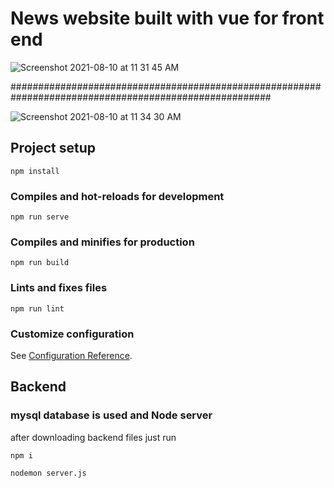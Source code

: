# News website built with vue for front end 
![Screenshot 2021-08-10 at 11 31 45 AM](https://user-images.githubusercontent.com/79317062/128817664-5fbd0313-f634-4333-81c9-0773d0100fc6.png)


#######################################################################################################


![Screenshot 2021-08-10 at 11 34 30 AM](https://user-images.githubusercontent.com/79317062/128817741-8ce47edb-e8c2-4470-aaf3-bf15e2b6146f.png)



## Project setup
```
npm install
```

### Compiles and hot-reloads for development
```
npm run serve
```

### Compiles and minifies for production
```
npm run build
```

### Lints and fixes files
```
npm run lint
```

### Customize configuration
See [Configuration Reference](https://cli.vuejs.org/config/).
##
## Backend
### mysql database is used and Node server 

after downloading backend files just run
```
npm i

nodemon server.js
```
